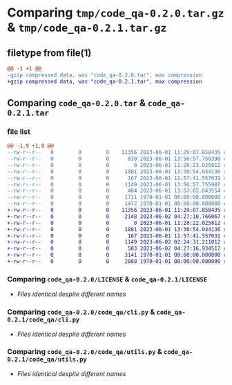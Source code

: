 # Comparing `tmp/code_qa-0.2.0.tar.gz` & `tmp/code_qa-0.2.1.tar.gz`

## filetype from file(1)

```diff
@@ -1 +1 @@
-gzip compressed data, was "code_qa-0.2.0.tar", max compression
+gzip compressed data, was "code_qa-0.2.1.tar", max compression
```

## Comparing `code_qa-0.2.0.tar` & `code_qa-0.2.1.tar`

### file list

```diff
@@ -1,9 +1,9 @@
--rw-r--r--   0        0        0    11356 2023-06-01 11:29:07.858435 code_qa-0.2.0/LICENSE
--rw-r--r--   0        0        0      830 2023-06-01 13:56:57.750398 code_qa-0.2.0/README.md
--rw-r--r--   0        0        0        0 2023-06-01 11:28:22.025812 code_qa-0.2.0/code_qa/__init__.py
--rw-r--r--   0        0        0     1881 2023-06-01 13:30:54.044136 code_qa-0.2.0/code_qa/cli.py
--rw-r--r--   0        0        0      167 2023-06-01 11:57:41.557031 code_qa-0.2.0/code_qa/logger.py
--rw-r--r--   0        0        0     1149 2023-06-01 13:56:57.755987 code_qa-0.2.0/code_qa/utils.py
--rw-r--r--   0        0        0      484 2023-06-01 13:57:02.643554 code_qa-0.2.0/pyproject.toml
--rw-r--r--   0        0        0     1711 1970-01-01 00:00:00.000000 code_qa-0.2.0/setup.py
--rw-r--r--   0        0        0     1472 1970-01-01 00:00:00.000000 code_qa-0.2.0/PKG-INFO
+-rw-r--r--   0        0        0    11356 2023-06-01 11:29:07.858435 code_qa-0.2.1/LICENSE
+-rw-r--r--   0        0        0     2148 2023-06-02 04:27:10.766067 code_qa-0.2.1/README.md
+-rw-r--r--   0        0        0        0 2023-06-01 11:28:22.025812 code_qa-0.2.1/code_qa/__init__.py
+-rw-r--r--   0        0        0     1881 2023-06-01 13:30:54.044136 code_qa-0.2.1/code_qa/cli.py
+-rw-r--r--   0        0        0      167 2023-06-01 11:57:41.557031 code_qa-0.2.1/code_qa/logger.py
+-rw-r--r--   0        0        0     1149 2023-06-02 02:24:31.211012 code_qa-0.2.1/code_qa/utils.py
+-rw-r--r--   0        0        0      583 2023-06-02 04:27:16.934517 code_qa-0.2.1/pyproject.toml
+-rw-r--r--   0        0        0     3141 1970-01-01 00:00:00.000000 code_qa-0.2.1/setup.py
+-rw-r--r--   0        0        0     2888 1970-01-01 00:00:00.000000 code_qa-0.2.1/PKG-INFO
```

### Comparing `code_qa-0.2.0/LICENSE` & `code_qa-0.2.1/LICENSE`

 * *Files identical despite different names*

### Comparing `code_qa-0.2.0/code_qa/cli.py` & `code_qa-0.2.1/code_qa/cli.py`

 * *Files identical despite different names*

### Comparing `code_qa-0.2.0/code_qa/utils.py` & `code_qa-0.2.1/code_qa/utils.py`

 * *Files identical despite different names*

